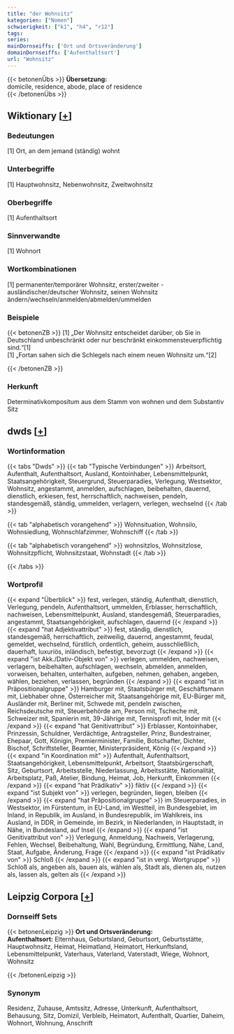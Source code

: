 ```yaml
---
title: "der Wohnsitz"
kategorien: ["Nomen"]
schwierigkeit: ["k1", "h4", "r12"]
tags:
series:
mainDornseiffs: ['Ort und Ortsveränderung']
domainDornseiffs: ['Aufenthaltsort']
url: "Wohnsitz"
---
```


{{< betonenÜbs >}}
**Übersetzung:**  
domicile, residence, abode, place of residence  
{{< /betonenÜbs >}}

## Wiktionary [[+](https://de.wiktionary.org/wiki/Wohnsitz)]

### Bedeutungen
[1] Ort, an dem jemand (ständig) wohnt  

### Unterbegriffe
[1] Hauptwohnsitz, Nebenwohnsitz, Zweitwohnsitz  

### Oberbegriffe
[1] Aufenthaltsort  

### Sinnverwandte
[1] Wohnort  

### Wortkombinationen
[1] permanenter/temporärer Wohnsitz, erster/zweiter - ausländischer/deutscher Wohnsitz, seinen Wohnsitz ändern/wechseln/anmelden/abmelden/ummelden  

### Beispiele
{{< betonenZB >}}
[1] „Der Wohnsitz entscheidet darüber, ob Sie in Deutschland unbeschränkt oder nur beschränkt einkommensteuerpflichtig sind.“[1]  
[1] „Fortan sahen sich die Schlegels nach einem neuen Wohnsitz um.“[2]  

{{< /betonenZB >}}
### Herkunft
Determinativkompositum aus dem Stamm von wohnen und dem Substantiv Sitz  



## dwds [[+](https://www.dwds.de/wb/Wohnsitz)]

### Wortinformation
{{< tabs "Dwds" >}}
{{< tab "Typische Verbindungen" >}}
Arbeitsort, Aufenthalt, Aufenthaltsort, Ausland, Kontoinhaber, Lebensmittelpunkt, Staatsangehörigkeit, Steuergrund, Steuerparadies, Verlegung, Westsektor, Wohnsitz, angestammt, anmelden, aufschlagen, beibehalten, dauernd, dienstlich, erkiesen, fest, herrschaftlich, nachweisen, pendeln, standesgemäß, ständig, ummelden, verlagern, verlegen, wechselnd
{{< /tab >}}

{{< tab "alphabetisch vorangehend" >}}
Wohnsituation, Wohnsilo, Wohnsiedlung, Wohnschlafzimmer, Wohnschiff
{{< /tab >}}

{{< tab "alphabetisch vorangehend" >}}
wohnsitzlos, Wohnsitzlose, Wohnsitzpflicht, Wohnsitzstaat, Wohnstadt
{{< /tab >}}

{{< /tabs >}}

### Wortprofil
{{< expand "Überblick" >}} fest, verlegen, ständig, Aufenthalt, dienstlich, Verlegung, pendeln, Aufenthaltsort, ummelden, Erblasser, herrschaftlich, nachweisen, Lebensmittelpunkt, Ausland, standesgemäß, Steuerparadies, angestammt, Staatsangehörigkeit, aufschlagen, dauernd {{< /expand >}}
{{< expand "hat Adjektivattribut" >}} fest, ständig, dienstlich, standesgemäß, herrschaftlich, zeitweilig, dauernd, angestammt, feudal, gemeldet, wechselnd, fürstlich, ordentlich, geheim, ausschließlich, dauerhaft, luxuriös, inländisch, befestigt, bevorzugt {{< /expand >}}
{{< expand "ist Akk./Dativ-Objekt von" >}} verlegen, ummelden, nachweisen, verlagern, beibehalten, aufschlagen, wechseln, abmelden, anmelden, vorweisen, behalten, unterhalten, aufgeben, nehmen, gehaben, angeben, wählen, beziehen, verlassen, begründen {{< /expand >}}
{{< expand "ist in Präpositionalgruppe" >}} Hamburger mit, Staatsbürger mit, Geschäftsmann mit, Liebhaber ohne, Österreicher mit, Staatsangehörige mit, EU-Bürger mit, Ausländer mit, Berliner mit, Schwede mit, pendeln zwischen, Reichsdeutsche mit, Steuerbehörde am, Person mit, Tscheche mit, Schweizer mit, Spanierin mit, 39-Jährige mit, Tennisprofi mit, Inder mit {{< /expand >}}
{{< expand "hat Genitivattribut" >}} Erblasser, Kontoinhaber, Prinzessin, Schuldner, Verdächtige, Antragsteller, Prinz, Bundestrainer, Ehepaar, Gott, Königin, Premierminister, Familie, Botschafter, Dichter, Bischof, Schriftsteller, Beamter, Ministerpräsident, König {{< /expand >}}
{{< expand "in Koordination mit" >}} Aufenthalt, Aufenthaltsort, Staatsangehörigkeit, Lebensmittelpunkt, Arbeitsort, Staatsbürgerschaft, Sitz, Geburtsort, Arbeitsstelle, Niederlassung, Arbeitsstätte, Nationalität, Arbeitsplatz, Paß, Atelier, Bindung, Heimat, Job, Herkunft, Einkommen {{< /expand >}}
{{< expand "hat Prädikativ" >}} fiktiv {{< /expand >}}
{{< expand "ist Subjekt von" >}} verlegen, begründen, liegen, bleiben {{< /expand >}}
{{< expand "hat Präpositionalgruppe" >}} im Steuerparadies, in Westsektor, im Fürstentum, in EU-Land, im Westteil, im Bundesgebiet, im Inland, in Republik, im Ausland, in Bundesrepublik, im Wahlkreis, ins Ausland, in DDR, in Gemeinde, im Bezirk, in Niederlanden, in Hauptstadt, in Nähe, in Bundesland, auf Insel {{< /expand >}}
{{< expand "ist Genitivattribut von" >}} Verlegung, Anmeldung, Nachweis, Verlagerung, Fehlen, Wechsel, Beibehaltung, Wahl, Begründung, Ermittlung, Nähe, Land, Staat, Aufgabe, Änderung, Frage {{< /expand >}}
{{< expand "ist Prädikativ von" >}} Schloß {{< /expand >}}
{{< expand "ist in vergl. Wortgruppe" >}} Schloß als, angeben als, bauen als, wählen als, Stadt als, dienen als, nutzen als, lassen als, gelten als {{< /expand >}}

## Leipzig Corpora [[+](https://corpora.uni-leipzig.de/en/res?word=Wohnsitz&corpusId=deu_newscrawl-public_2018)]

### Dornseiff Sets
{{< betonenLeipzig >}}
**Ort und Ortsveränderung:**  
**Aufenthaltsort:** Elternhaus, Geburtsland, Geburtsort, Geburtsstätte, Hauptwohnsitz, Heimat, Heimatland, Heimatort, Herkunftsland, Lebensmittelpunkt, Vaterhaus, Vaterland, Vaterstadt, Wiege, Wohnort, Wohnsitz  

{{< /betonenLeipzig >}}

### Synonym
Residenz, Zuhause, Amtssitz, Adresse, Unterkunft, Aufenthaltsort, Behausung, Sitz, Domizil, Verbleib, Heimatort, Aufenthalt, Quartier, Daheim, Wohnort, Wohnung, Anschrift

